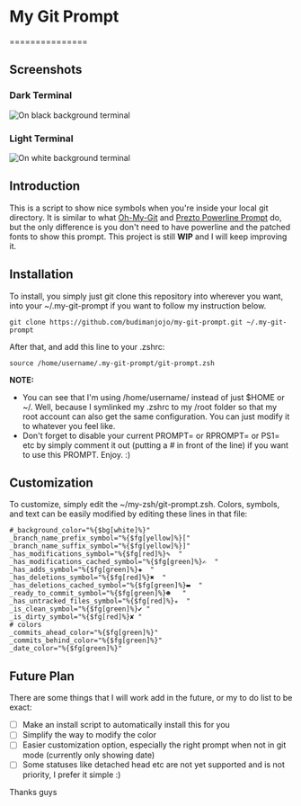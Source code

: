 # My Git Prompt
===============

## Screenshots

### Dark Terminal
![On black background terminal](https://s4.postimg.org/644we7fzt/dark.png)
### Light Terminal
![On white background terminal](https://s4.postimg.org/yiaby33jt/light.png)

## Introduction
  This is a script to show nice symbols when you're inside your local git directory. It is similar to what [Oh-My-Git](https://github.com/arialdomartini/oh-my-git.git) and [Prezto Powerline Prompt](https://github.com/davidjrice/prezto_powerline) do, but the only difference is you don't need to have powerline and the patched fonts to show this prompt. This project is still **WIP** and I will keep improving it.

## Installation
  To install, you simply just git clone this repository into wherever you want, into your ~/.my-git-prompt if you want to follow my instruction below.
```
git clone https://github.com/budimanjojo/my-git-prompt.git ~/.my-git-prompt
```
After that, and add this line to your .zshrc:
```
source /home/username/.my-git-prompt/git-prompt.zsh
```
**NOTE:**
- You can see that I'm using /home/username/ instead of just $HOME or ~/. Well, because I symlinked my .zshrc to my /root folder so that my root account can also get the same configuration. You can just modify it to whatever you feel like.
- Don't forget to disable your current PROMPT= or RPROMPT= or PS1= etc by simply comment it out (putting a # in front of the line) if you want to use this PROMPT.
  Enjoy. :)

## Customization
  To customize, simply edit the ~/my-zsh/git-prompt.zsh. Colors, symbols, and text can be easily modified by editing these lines in that file:
```
#_background_color="%{$bg[white]%}"
_branch_name_prefix_symbol="%{$fg[yellow]%}["
_branch_name_suffix_symbol="%{$fg[yellow]%}]"
_has_modifications_symbol="%{$fg[red]%}✎  " 
_has_modifications_cached_symbol="%{$fg[green]%}✍  "
_has_adds_symbol="%{$fg[green]%}✚  "
_has_deletions_symbol="%{$fg[red]%}✖  "
_has_deletions_cached_symbol="%{$fg[green]%}▬  "
_ready_to_commit_symbol="%{$fg[green]%}☻   "
_has_untracked_files_symbol="%{$fg[red]%}✭  "
_is_clean_symbol="%{$fg[green]%}✔ "
_is_dirty_symbol="%{$fg[red]%}✘ "
# colors
_commits_ahead_color="%{$fg[green]%}"
_commits_behind_color="%{$fg[green]%}"
_date_color="%{$fg[green]%}"
```

## Future Plan
  There are some things that I will work add in the future, or my to do list to be exact:
- [ ] Make an install script to automatically install this for you
- [ ] Simplify the way to modify the color
- [ ] Easier customization option, especially the right prompt when not in git mode (currently only showing date)
- [ ] Some statuses like detached head etc are not yet supported and is not priority, I prefer it simple :)

Thanks guys
